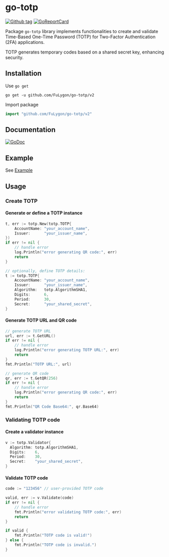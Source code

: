 # go-totp

[![Github tag](https://badgen.net/github/tag/FuLygon/go-totp)](https://github.com/FuLygon/go-totp/tags)
[![GoReportCard](https://goreportcard.com/badge/github.com/FuLygon/go-totp/v2)](https://goreportcard.com/report/github.com/FuLygon/go-totp/v2)

Package `go-totp` library implements functionalities to create and validate Time-Based One-Time Password (TOTP) for Two-Factor Authentication (2FA) applications. 

TOTP generates temporary codes based on a shared secret key, enhancing security.

## Installation
Use `go get`
```shell
go get -u github.com/FuLygon/go-totp/v2
```
Import package
```go
import "github.com/FuLygon/go-totp/v2"
```

## Documentation
[![GoDoc](https://godoc.org/github.com/FuLygon/go-totp/v2?status.svg)](https://pkg.go.dev/github.com/FuLygon/go-totp/v2#section-documentation)

## Example
See [Example](example/main.go)

## Usage

### Create TOTP

#### Generate or define a TOTP instance
```go
t, err := totp.New(totp.TOTP{
    AccountName: "your_account_name",
    Issuer:      "your_issuer_name",
})
if err != nil {
    // handle error
    log.Println("error generating QR code:", err)
    return
}

// optionally, define TOTP details:
t := totp.TOTP{
    AccountName: "your_account_name",
    Issuer:      "your_issuer_name",
    Algorithm:   totp.AlgorithmSHA1,
    Digits:      6,
    Period:      30,
    Secret:      "your_shared_secret",
}
```

#### Generate TOTP URL and QR code
```go
// generate TOTP URL
url, err := t.GetURL()
if err != nil {
    // handle error
    log.Println("error generating TOTP URL:", err)
    return
}
fmt.Println("TOTP URL:", url)

// generate QR code
qr, err := t.GetQR(256)
if err != nil {
    // handle error
    log.Println("error generating QR code:", err)
    return
}
fmt.Println("QR Code Base64:", qr.Base64)
```

### Validating TOTP code

#### Create a validator instance
```go
v := totp.Validator{
  Algorithm: totp.AlgorithmSHA1,
  Digits:    6,
  Period:    30,
  Secret:    "your_shared_secret",
}
```

#### Validate TOTP code
```go
code := "123456" // user-provided TOTP code

valid, err := v.Validate(code)
if err != nil {
    // handle error
    fmt.Println("error validating TOTP code:", err)
    return
}

if valid {
    fmt.Println("TOTP code is valid!")
} else {
    fmt.Println("TOTP code is invalid.")
}
```